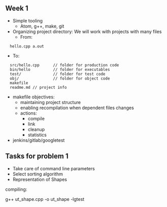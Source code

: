 ## Week 1

- Simple tooling
  - Atom, g++, make, git
- Organizing project directory: We will work with projects with many files
  - From:
```
  hello.cpp a.out
```
  - To:
```
  src/hello.cpp      // folder for production code
  bin/hello          // folder for executables
  test/              // folder for test code
  obj/               // folder for object code
  makefile
  readme.md // project info
```
- makefile objectives:
  - maintaining project structure
  - enabling recompilation when dependent files changes
  - actions:
    - compile
    - link
    - cleanup
    - statistics
- jenkins/gitlab/googletest

## Tasks for problem 1
- Take care of command line parameters
- Select sorting algorithm
- Representation of Shapes

compiling:

g++ ut_shape.cpp -o ut_shape -lgtest
